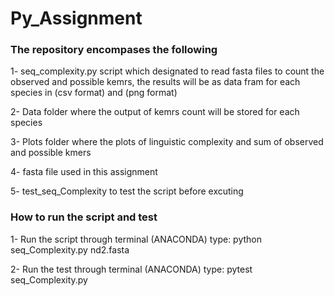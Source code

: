 # Py_Assignment

### The repository encompases the following

1- seq_complexity.py script which designated to read fasta files to count the observed and possible kemrs, the results will be as data 
fram for each species in (csv format) and (png format)

2- Data folder where the output of kemrs count will be stored for each species 

3- Plots folder where the plots of linguistic complexity and sum of observed and possible kmers

4- fasta file used in this assignment

5- test_seq_Complexity to test the script before excuting

### How to run the script and test

1- Run the script through terminal (ANACONDA) type: python seq_Complexity.py nd2.fasta

2- Run the test through terminal (ANACONDA) type: pytest seq_Complexity.py

